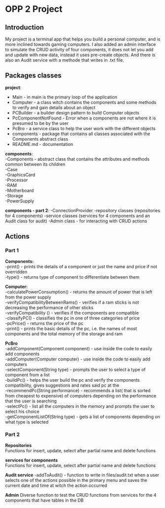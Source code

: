 # OPP 2 Project

## Introduction   
My project is a terminal app that helps you build a personal computer, and is more inclined towards gaming computers. 
I also added an admin interface to simulate the CRUD activity of four components, it does not let you add and update with new data, instead it uses pre-create objects. And there is also an Audit service with a methode that writes in .txt file.

## Packages classes  
**project**:  
- Main - in main is the primary loop of the application  
- Computer -  a class witch contains the components and some methods to verify and gain details about an object  
- PCBuilder - a builder design pattern to build Computer objects  
- PcComponentNotFound - Error when a components are not where it is presumed to be by the user  
- PcBro - a service class to help the user work with the different objects  
- components - package that contains all classes associated with the Components abstract class  
- README.md - documentation  

**components**:  
-Components - abstract class that contains the attributes and methods common between its children  
-Case    
-GraphicsCard   
-Processor  
-RAM   
-Motherboard    
-Storage   
-PowerSupply   

**components - part 2**:
-ConnectionProvider
-repository classes (repositories for 4 components)
-service classes (services for 4 components and an Audit class for audit)
-Admin class - for interacting with CRUD actions

## Actions   
### Part 1
**Components:**  
-print() - prints the details of a component or just the name and price if not overridden  
-type() - returns type of component to differentiate between them  

**Computer:**  
-calculatePowerConsumption() - returns the amount of power that is left from the power supply  
-verifyCompatibilityBetweenRams() - verifies if a ram sticks is not decreasing the performance of other sticks  
-verifyCompatibility () - verifies if the components are compatible  
-classifyPC() -  classifies the pc in one of three categories of price  
-pcPrice() - returns the price of the pc  
-print() - prints the basic details of the pc, i.e. the names of most components and the total memory of the storage and ram  

**PcBro**  
-addComponent(Component component) - use inside the code to easily add components  
-addComputer(Computer computer)  - use inside the code to easily add computers  
-selectComponent(String type) - prompts the user to select a type of component from a list  
-buildPc() - helps the user build the pc and verify the components compatibility, gives suggestions and rates said pc at the  
-recommendPc(String performance) - recommends a list( that is sorted from cheapest to expensive) of computers depending on the performance that the user is searching  
-selectPc() -  list all the computers in the memory and prompts the user to select his choice  
-getComponentListOf(String type) -  gets a list of components depending on what type is selected  

### Part 2
**Repositories**  
Functions for insert, update, select after partial name and delete functions

**services for components**  
Functions for insert, update, select after partial name and delete functions

**Audit service**
-addToAudit() - function to write in files/audit.txt when a user selects one of the actions possible in the primary menu and saves the current date and time at witch the action occurred

**Admin**
Diverse function to test the CRUD functions from services for the 4 components that have tables in the DB
